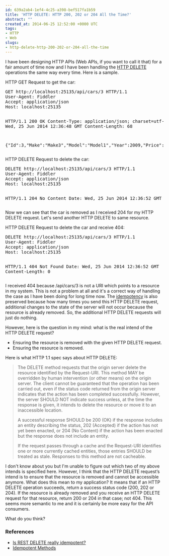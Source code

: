 ```yaml
---
id: 639a2ab4-1ef4-4c25-a398-bef517fa1b59
title: 'HTTP DELETE: HTTP 200, 202 or 204 All the Time?'
abstract: ""
created_at: 2014-06-25 12:52:00 +0000 UTC
tags:
- HTTP
- Web
slugs:
- http-delete-http-200-202-or-204-all-the-time
---
```


<p>I have been designing HTTP APIs (Web APIs, if you want to call it that) for a fair amount of time now and I have been handling the <a href="http://www.w3.org/Protocols/rfc2616/rfc2616-sec9.html#sec9.7">HTTP DELETE</a> operations the same way every time. Here is a sample. <p>HTTP GET Request to get the car:</p><pre>GET http://localhost:25135/api/cars/3 HTTP/1.1
User-Agent: Fiddler
Accept: application/json
Host: localhost:25135

HTTP/1.1 200 OK
Content-Type: application/json; charset=utf-8
Date: Wed, 25 Jun 2014 12:36:48 GMT
Content-Length: 68

{"Id":3,"Make":"Make3","Model":"Model1","Year":2009,"Price":67437.0}</pre>
<p>HTTP DELETE Request to delete the car:<pre>DELETE http://localhost:25135/api/cars/3 HTTP/1.1
User-Agent: Fiddler
Accept: application/json
Host: localhost:25135

HTTP/1.1 204 No Content
Date: Wed, 25 Jun 2014 12:36:52 GMT</pre>
<p>Now we can see that the car is removed as I received 204 for my HTTP DELETE request. Let's send another HTTP DELETE to same resource.
<p>HTTP DELETE Request to delete the car and receive 404:<pre>DELETE http://localhost:25135/api/cars/3 HTTP/1.1
User-Agent: Fiddler
Accept: application/json
Host: localhost:25135

HTTP/1.1 404 Not Found
Date: Wed, 25 Jun 2014 12:36:52 GMT
Content-Length: 0</pre>
<p>I received 404 because /api/cars/3 is not a URI which points to a resource in my system. This is not a problem at all and it's a correct way of handling the case as I have been doing for long time now. The <a href="http://www.w3.org/Protocols/rfc2616/rfc2616-sec9.html#sec9.1.2">idempotency</a> is also preserved because how many times you send this HTTP DELETE request, additional changes to the state of the server will not occur because the resource is already removed. So, the additional HTTP DELETE requests will just do nothing.
<p>However, here is the question in my mind: what is the real intend of the HTTP DELETE request?
<ul>
<li>Ensuring the resource is removed with the given HTTP DELETE request. 
<li>Ensuring the resource is removed.</li></ul>
<p>Here is what HTTP 1.1 spec says about HTTP DELETE:
<blockquote>
<p>The DELETE method requests that the origin server delete the resource identified by the Request-URI. This method MAY be overridden by human intervention (or other means) on the origin server. The client cannot be guaranteed that the operation has been carried out, even if the status code returned from the origin server indicates that the action has been completed successfully. However, the server SHOULD NOT indicate success unless, at the time the response is given, it intends to delete the resource or move it to an inaccessible location.
<p>A successful response SHOULD be 200 (OK) if the response includes an entity describing the status, 202 (Accepted) if the action has not yet been enacted, or 204 (No Content) if the action has been enacted but the response does not include an entity.
<p>If the request passes through a cache and the Request-URI identifies one or more currently cached entities, those entries SHOULD be treated as stale. Responses to this method are not cacheable.</p></blockquote>
<p>I don't know about you but I'm unable to figure out which two of my above intends is specified here. However, I think that the HTTP DELETE request’s intend is to ensure that the resource is removed and cannot be accessible anymore. What does this mean to my application? It means that if an HTTP DELETE operation succeeds, return a success status code (200, 202 or 204). If the resource is already removed and you receive an HTTP DELETE request for that resource, return 200 or 204 in that case; not 404. This seems more semantic to me and it is certainly be more easy for the API consumers.
<p>What do you think?
<h3>References</h3>
<ul>
<li><a href="http://stackoverflow.com/questions/4088350/is-rest-delete-really-idempotent">Is REST DELETE really idempotent?</a>
<li><a href="http://www.w3.org/Protocols/rfc2616/rfc2616-sec9.html#sec9.1.2">Idempotent Methods</a></li></ul>  